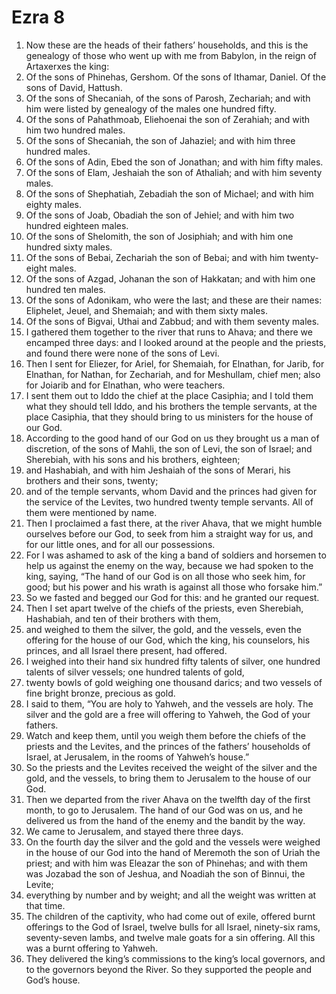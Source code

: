 ﻿
# Ezra 8
1. Now these are the heads of their fathers’ households, and this is the genealogy of those who went up with me from Babylon, in the reign of Artaxerxes the king: 
2. Of the sons of Phinehas, Gershom. Of the sons of Ithamar, Daniel. Of the sons of David, Hattush. 
3. Of the sons of Shecaniah, of the sons of Parosh, Zechariah; and with him were listed by genealogy of the males one hundred fifty. 
4. Of the sons of Pahathmoab, Eliehoenai the son of Zerahiah; and with him two hundred males. 
5. Of the sons of Shecaniah, the son of Jahaziel; and with him three hundred males. 
6. Of the sons of Adin, Ebed the son of Jonathan; and with him fifty males. 
7. Of the sons of Elam, Jeshaiah the son of Athaliah; and with him seventy males. 
8. Of the sons of Shephatiah, Zebadiah the son of Michael; and with him eighty males. 
9. Of the sons of Joab, Obadiah the son of Jehiel; and with him two hundred eighteen males. 
10. Of the sons of Shelomith, the son of Josiphiah; and with him one hundred sixty males. 
11. Of the sons of Bebai, Zechariah the son of Bebai; and with him twenty-eight males. 
12. Of the sons of Azgad, Johanan the son of Hakkatan; and with him one hundred ten males. 
13. Of the sons of Adonikam, who were the last; and these are their names: Eliphelet, Jeuel, and Shemaiah; and with them sixty males. 
14. Of the sons of Bigvai, Uthai and Zabbud; and with them seventy males. 
15. I gathered them together to the river that runs to Ahava; and there we encamped three days: and I looked around at the people and the priests, and found there were none of the sons of Levi. 
16. Then I sent for Eliezer, for Ariel, for Shemaiah, for Elnathan, for Jarib, for Elnathan, for Nathan, for Zechariah, and for Meshullam, chief men; also for Joiarib and for Elnathan, who were teachers. 
17. I sent them out to Iddo the chief at the place Casiphia; and I told them what they should tell Iddo, and his brothers the temple servants, at the place Casiphia, that they should bring to us ministers for the house of our God. 
18. According to the good hand of our God on us they brought us a man of discretion, of the sons of Mahli, the son of Levi, the son of Israel; and Sherebiah, with his sons and his brothers, eighteen; 
19. and Hashabiah, and with him Jeshaiah of the sons of Merari, his brothers and their sons, twenty; 
20. and of the temple servants, whom David and the princes had given for the service of the Levites, two hundred twenty temple servants. All of them were mentioned by name. 
21. Then I proclaimed a fast there, at the river Ahava, that we might humble ourselves before our God, to seek from him a straight way for us, and for our little ones, and for all our possessions. 
22. For I was ashamed to ask of the king a band of soldiers and horsemen to help us against the enemy on the way, because we had spoken to the king, saying, “The hand of our God is on all those who seek him, for good; but his power and his wrath is against all those who forsake him.” 
23. So we fasted and begged our God for this: and he granted our request. 
24. Then I set apart twelve of the chiefs of the priests, even Sherebiah, Hashabiah, and ten of their brothers with them, 
25. and weighed to them the silver, the gold, and the vessels, even the offering for the house of our God, which the king, his counselors, his princes, and all Israel there present, had offered. 
26. I weighed into their hand six hundred fifty talents of silver, one hundred talents of silver vessels; one hundred talents of gold, 
27. twenty bowls of gold weighing one thousand darics; and two vessels of fine bright bronze, precious as gold. 
28. I said to them, “You are holy to Yahweh, and the vessels are holy. The silver and the gold are a free will offering to Yahweh, the God of your fathers. 
29. Watch and keep them, until you weigh them before the chiefs of the priests and the Levites, and the princes of the fathers’ households of Israel, at Jerusalem, in the rooms of Yahweh’s house.” 
30. So the priests and the Levites received the weight of the silver and the gold, and the vessels, to bring them to Jerusalem to the house of our God. 
31. Then we departed from the river Ahava on the twelfth day of the first month, to go to Jerusalem. The hand of our God was on us, and he delivered us from the hand of the enemy and the bandit by the way. 
32. We came to Jerusalem, and stayed there three days. 
33. On the fourth day the silver and the gold and the vessels were weighed in the house of our God into the hand of Meremoth the son of Uriah the priest; and with him was Eleazar the son of Phinehas; and with them was Jozabad the son of Jeshua, and Noadiah the son of Binnui, the Levite; 
34. everything by number and by weight; and all the weight was written at that time. 
35. The children of the captivity, who had come out of exile, offered burnt offerings to the God of Israel, twelve bulls for all Israel, ninety-six rams, seventy-seven lambs, and twelve male goats for a sin offering. All this was a burnt offering to Yahweh. 
36. They delivered the king’s commissions to the king’s local governors, and to the governors beyond the River. So they supported the people and God’s house. 

